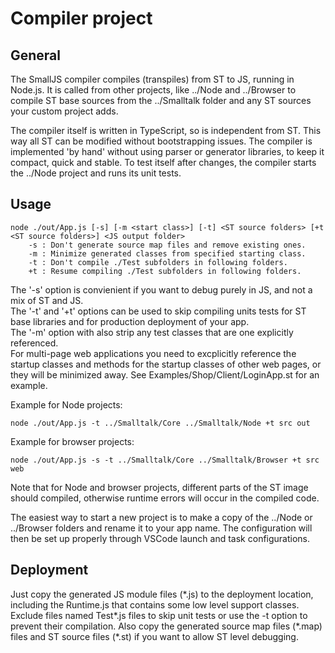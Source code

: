 # Compiler project

## General

The SmallJS compiler compiles (transpiles) from ST to JS, running in Node.js.
It is called from other projects, like ../Node and ../Browser to compile ST base sources from the ../Smalltalk folder and any ST sources your custom project adds.

The compiler itself is written in TypeScript, so is independent from ST. This way all ST can be modified without bootstrapping issues. The compiler is implemented 'by hand' without using parser or generator libraries, to keep it compact, quick and stable.
To test itself after changes, the compiler starts the ../Node project and runs its unit tests.

## Usage

	node ./out/App.js [-s] [-m <start class>] [-t] <ST source folders> [+t <ST source folders>] <JS output folder>
		-s : Don't generate source map files and remove existing ones.
		-m : Minimize generated classes from specified starting class.
		-t : Don't compile ./Test subfolders in following folders.
		+t : Resume compiling ./Test subfolders in following folders.

The '-s' option is convienient if you want to debug purely in JS, and not a mix of ST and JS.\
The '-t' and '+t' options can be used to skip compiling units tests for ST base libraries and for production deployment of your app.\
The '-m' option with also strip any test classes that are one explicitly referenced.\
For multi-page web applications you need to excplicitly reference the startup classes and methods for the startup classes of other web pages, or they will be minimized away. See Examples/Shop/Client/LoginApp.st for an example.

Example for Node projects:

	node ./out/App.js -t ../Smalltalk/Core ../Smalltalk/Node +t src out

Example for browser projects:

	node ./out/App.js -s -t ../Smalltalk/Core ../Smalltalk/Browser +t src web

Note that for Node and browser projects, different parts of the ST image should compiled, otherwise runtime errors will occur in the compiled code.

The easiest way to start a new project is to make a copy of the ../Node or ../Browser folders and rename it to your app name. The configuration will then be set up properly through VSCode launch and task configurations.

## Deployment

Just copy the generated JS module files (\*.js) to the deployment location,
including the Runtime.js that contains some low level support classes.
Exclude files named Test\*.js files to skip unit tests or use the -t option to prevent their compilation.
Also copy the generated source map files (\*.map) files and ST source files (\*.st)  if you want to allow ST level debugging.
